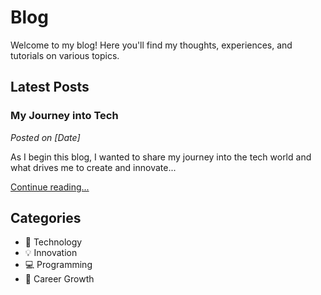 # Blog

Welcome to my blog! Here you'll find my thoughts, experiences, and tutorials on various topics.

## Latest Posts

### My Journey into Tech
*Posted on [Date]*

As I begin this blog, I wanted to share my journey into the tech world and what drives me to create and innovate...

[Continue reading...](/blog/journey-into-tech.md)

## Categories

- 📱 Technology
- 💡 Innovation
- 💻 Programming
- 🚀 Career Growth 